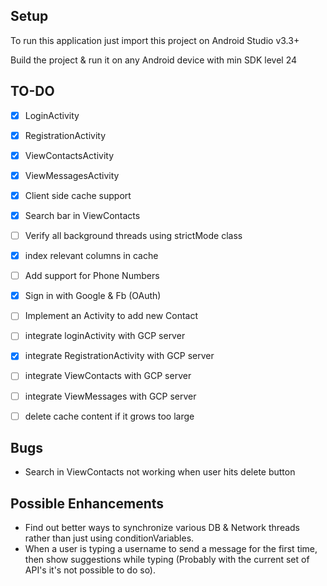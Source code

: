## Setup

To run this application just import this project on Android Studio v3.3+

Build the project & run it on any Android device with min SDK level 24


## TO-DO

- [x] LoginActivity
- [x] RegistrationActivity
- [x] ViewContactsActivity
- [x] ViewMessagesActivity
- [x] Client side cache support
- [x] Search bar in ViewContacts
- [ ] Verify all background threads using strictMode class
- [x] index relevant columns in cache
- [ ] Add support for Phone Numbers
- [x] Sign in with Google & Fb (OAuth)
- [ ] Implement an Activity to add new Contact
- [ ] integrate loginActivity with GCP server
- [x] integrate RegistrationActivity with GCP server
- [ ] integrate ViewContacts with GCP server
- [ ] integrate ViewMessages with GCP server
- [ ] delete cache content if it grows too large


## Bugs
- Search in ViewContacts not working when user hits delete button

## Possible Enhancements
- Find out better ways to synchronize various DB & Network threads rather than just using conditionVariables.
- When a user is typing a username to send a message for the first time, then show suggestions while typing (Probably with the current set of API's it's not possible to do so).
